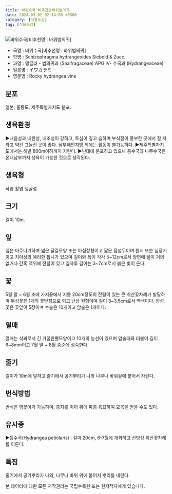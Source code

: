 ```yaml
---
title: 바위수국_비추천명바위범의귀
date: 2024-03-02 02:14:00 +0800
category: [식물도감]
tag: [식물도감]
---
```




![바위수국[비추천명 : 바위범의귀]](/fileUpload/plants/basic/Saxifragaceae/Schizophragma/15612/2_th2.JPG)
- 국명 : 바위수국[비추천명 : 바위범의귀]
- 학명 : Schizophragma hydrangeoides Siebold & Zucc.
- 과명 : 앵글러 - 범의귀과 (Saxifragaceae) APG Ⅳ- 수국과 (Hydrangeaceae)
- 일본명 : イワガラミ
- 영문명 : Rocky hydrangea vine


## 분포
일본; 울릉도, 제주특별자치도 분포.
## 생육환경
▶내음성과 내한성, 내조성이 강하고, 토심이 깊고 습하며 부식질이 풍부한 곳에서 잘 자라고 약간 그늘진 곳이 좋다. 남부해안지방 외에는 월동이 불가능하다.▶제주특별자치도에서는 해발 800m이하까지 자란다. ▶난대에 분포하고 있으나 등수국과 나무수국은 온대남부까지 생육이 가능한 것으로 생각된다.
## 생육형
낙엽 활엽 덩굴성.
## 크기
길이 10m.
## 잎
잎은 마주나기하며 넓은 달걀모양 또는 아심장형이고 짧은 점첨두이며 원저 또는 심장저이고 치아상의 예리한 톱니가 있으며 길이와 폭이 각각 5~12cm로서 양면에 털이 거의 없거나 간혹 맥위에 잔털이 있고 잎자루 길이는 3~7cm로서 붉은 빛이 돈다.
## 꽃
5월 말 ~ 6월 초에 가지끝에서 지름 20cm정도의 잔털이 있는 큰 취산꽃차례가 발달하며 무성꽃은 1개의 꽃받침으로 되고 난상 원형이며 길이 3~3.5cm로서 백색이다. 양성꽃은 꽃잎이 5장이며 수술은 10개이고 암술은 1개이다. 
## 열매
열매는 삭과로서 긴 거꿀원뿔모양이고 10개의 능선이 있으며 암술대와 더불어 길이 6~8mm이고 7월 말 ~ 8월 중순에 성숙한다.
## 줄기
길이가 10m에 달하고 줄기에서 공기뿌리가 나와 나무나 바위겉에 붙어서 자란다.
## 번식방법
번식은 꺾꽂이가 가능하며, 종자를 이끼 위에 파종·육묘하여 묘목을 얻을 수도 있다.
## 유사종
▶등수국(Hydrangea petiolaris) : 길이 20cm, 6-7월에 개화하고 산방상 취산꽃차례를 이룬다.
## 특징
줄기에서 공기뿌리가 나와, 나무나 바위 위에 붙어서 뿌리를 내린다.






본 데이터에 대한 모든 저작권리는 국립수목원 또는 원저작자에게 있습니다.
